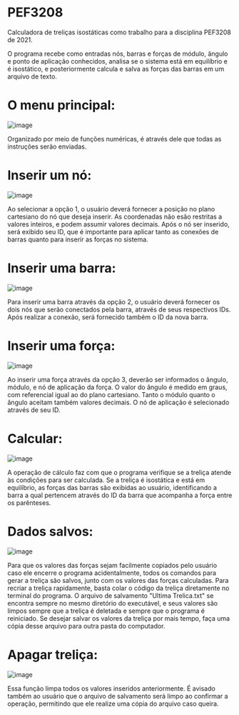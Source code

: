 # PEF3208
Calculadora de treliças isostáticas como trabalho para a disciplina PEF3208 de 2021.

O programa recebe como entradas nós, barras e forças de módulo, ângulo e ponto de aplicação conhecidos, analisa se o sistema está em equilíbrio e é isostático, e posteriormente calcula e salva as forças das barras em um arquivo de texto.

# O menu principal:
![image](https://user-images.githubusercontent.com/87289234/125497607-fcec2192-df79-4c69-9a85-3f8efbddd193.png)

Organizado por meio de funções numéricas, é através dele que todas as instruções serão enviadas.

# Inserir um nó:
![image](https://user-images.githubusercontent.com/87289234/125498045-9f981379-8bfc-4e81-b70b-5bbbd86dc409.png)

Ao selecionar a opção 1, o usuário deverá fornecer a posição no plano cartesiano do nó que deseja inserir. As coordenadas não esão restritas a valores inteiros, e podem assumir valores decimais. Após o nó ser inserido, será exibido seu ID, que é importante para aplicar tanto as conexões de barras quanto para inserir as forças no sistema.

# Inserir uma barra:
![image](https://user-images.githubusercontent.com/87289234/125498637-20538c48-7262-4e01-8f4c-374767aa3523.png)

Para inserir uma barra através da opção 2, o usuário deverá fornecer os dois nós que serão conectados pela barra, através de seus respectivos IDs. Após realizar a conexão, será fornecido também o ID da nova barra.

# Inserir uma força:
![image](https://user-images.githubusercontent.com/87289234/125499022-e74c9298-88df-458d-88c2-eebef55cf0b5.png)

Ao inserir uma força através da opção 3, deverão ser informados o ângulo, módulo, e nó de aplicação da força. O valor do ângulo é medido em graus, com referencial igual ao do plano cartesiano. Tanto o módulo quanto o ângulo aceitam também valores decimais. O nó de aplicação é selecionado através de seu ID.

# Calcular:
![image](https://user-images.githubusercontent.com/87289234/125500222-6c2a270f-4912-4bb4-9bc8-4a5d6872bddf.png)

A operação de cálculo faz com que o programa verifique se a treliça atende às condições para ser calculada. Se a treliça é isostática e está em equilíbrio, as forças das barras são exibidas ao usuário, identificando a barra a qual pertencem através do ID da barra que acompanha a força entre os parênteses.

# Dados salvos:
![image](https://user-images.githubusercontent.com/87289234/125500853-39c31b96-4617-43ef-8c75-ccb7ec102c75.png)

Para que os valores das forças sejam facilmente copiados pelo usuário caso ele encerre o programa acidentalmente, todos os comandos para gerar a treliça são salvos, junto com os valores das forças calculadas. Para recriar a treliça rapidamente, basta colar o código da treliça diretamente no terminal do programa. O arquivo de salvamento "Ultima Trelica.txt" se encontra sempre no mesmo diretório do executável, e seus valores são limpos sempre que a treliça é deletada e sempre que o programa é reiniciado. Se desejar salvar os valores da treliça por mais tempo, faça uma cópia desse arquivo para outra pasta do computador.

# Apagar treliça:
![image](https://user-images.githubusercontent.com/87289234/125501607-a20f6b97-3a77-477a-a2ff-f7ec1216ee36.png)

Essa função limpa todos os valores inseridos anteriormente. É avisado também ao usuário que o arquivo de salvamento será limpo ao confirmar a operação, permitindo que ele realize uma cópia do arquivo caso queira.


